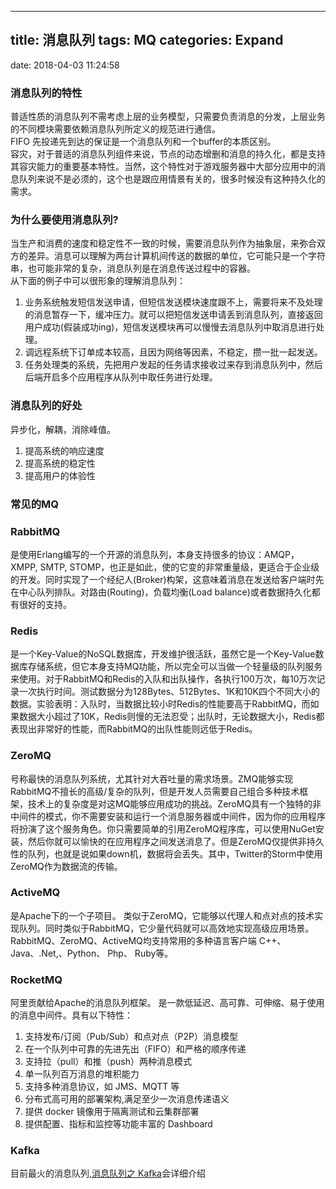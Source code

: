 ------------------
title: 消息队列
tags: MQ
categories: Expand
------------------
date: 2018-04-03 11:24:58

### 消息队列的特性
普适性质的消息队列不需考虑上层的业务模型，只需要负责消息的分发，上层业务的不同模块需要依赖消息队列所定义的规范进行通信。   
FIFO 先投递先到达的保证是一个消息队列和一个buffer的本质区别。   
容灾，对于普适的消息队列组件来说，节点的动态增删和消息的持久化，都是支持其容灾能力的重要基本特性。当然，这个特性对于游戏服务器中大部分应用中的消息队列来说不是必须的，这个也是跟应用情景有关的，很多时候没有这种持久化的需求。

### 为什么要使用消息队列?
当生产和消费的速度和稳定性不一致的时候，需要消息队列作为抽象层，来弥合双方的差异。消息可以理解为两台计算机间传送的数据的单位，它可能只是一个字符串，也可能非常的复杂，消息队列是在消息传送过程中的容器。   
从下面的例子中可以很形象的理解消息队列：
1. 业务系统触发短信发送申请，但短信发送模块速度跟不上，需要将来不及处理的消息暂存一下，缓冲压力。就可以把短信发送申请丢到消息队列，直接返回用户成功(假装成功ing)，短信发送模块再可以慢慢去消息队列中取消息进行处理。
2. 调远程系统下订单成本较高，且因为网络等因素，不稳定，攒一批一起发送。
3. 任务处理类的系统，先把用户发起的任务请求接收过来存到消息队列中，然后后端开启多个应用程序从队列中取任务进行处理。

### 消息队列的好处
异步化，解耦，消除峰值。
1. 提高系统的响应速度
2. 提高系统的稳定性
3. 提高用户的体验性

### 常见的MQ
### RabbitMQ
是使用Erlang编写的一个开源的消息队列，本身支持很多的协议：AMQP，XMPP, SMTP, STOMP，也正是如此，使的它变的非常重量级，更适合于企业级的开发。同时实现了一个经纪人(Broker)构架，这意味着消息在发送给客户端时先在中心队列排队。对路由(Routing)，负载均衡(Load balance)或者数据持久化都有很好的支持。

### Redis
是一个Key-Value的NoSQL数据库，开发维护很活跃，虽然它是一个Key-Value数据库存储系统，但它本身支持MQ功能，所以完全可以当做一个轻量级的队列服务来使用。对于RabbitMQ和Redis的入队和出队操作，各执行100万次，每10万次记录一次执行时间。测试数据分为128Bytes、512Bytes、1K和10K四个不同大小的数据。实验表明：入队时，当数据比较小时Redis的性能要高于RabbitMQ，而如果数据大小超过了10K，Redis则慢的无法忍受；出队时，无论数据大小，Redis都表现出非常好的性能，而RabbitMQ的出队性能则远低于Redis。

### ZeroMQ
号称最快的消息队列系统，尤其针对大吞吐量的需求场景。ZMQ能够实现RabbitMQ不擅长的高级/复杂的队列，但是开发人员需要自己组合多种技术框架，技术上的复杂度是对这MQ能够应用成功的挑战。ZeroMQ具有一个独特的非中间件的模式，你不需要安装和运行一个消息服务器或中间件，因为你的应用程序将扮演了这个服务角色。你只需要简单的引用ZeroMQ程序库，可以使用NuGet安装，然后你就可以愉快的在应用程序之间发送消息了。但是ZeroMQ仅提供非持久性的队列，也就是说如果down机，数据将会丢失。其中，Twitter的Storm中使用ZeroMQ作为数据流的传输。

### ActiveMQ
是Apache下的一个子项目。 类似于ZeroMQ，它能够以代理人和点对点的技术实现队列。同时类似于RabbitMQ，它少量代码就可以高效地实现高级应用场景。RabbitMQ、ZeroMQ、ActiveMQ均支持常用的多种语言客户端 C++、Java、.Net,、Python、 Php、 Ruby等。

### RocketMQ
阿里贡献给Apache的消息队列框架。 是一款低延迟、高可靠、可伸缩、易于使用的消息中间件。具有以下特性：
1. 支持发布/订阅（Pub/Sub）和点对点（P2P）消息模型
2. 在一个队列中可靠的先进先出（FIFO）和严格的顺序传递
3. 支持拉（pull）和推（push）两种消息模式
4. 单一队列百万消息的堆积能力
5. 支持多种消息协议，如 JMS、MQTT 等
6. 分布式高可用的部署架构,满足至少一次消息传递语义
7. 提供 docker 镜像用于隔离测试和云集群部署
8. 提供配置、指标和监控等功能丰富的 Dashboard

### Kafka
目前最火的消息队列,[消息队列之 Kafka](https://feifaninternet.github.io/2018/04/04/%E6%B6%88%E6%81%AF%E9%98%9F%E5%88%97%E4%B9%8B-Kafka/)会详细介绍
